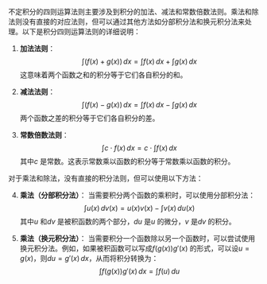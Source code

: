 不定积分的四则运算法则主要涉及到积分的加法、减法和常数倍数法则。乘法和除法则没有直接的对应法则，但可以通过其他方法如分部积分法和换元积分法来处理。以下是积分四则运算法则的详细说明：

1. **加法法则**：
$$\int (f(x) + g(x)) \, dx = \int f(x) \, dx + \int g(x) \, dx$$
   这意味着两个函数之和的积分等于它们各自积分的和。

2. **减法法则**：
$$\int (f(x) - g(x)) \, dx = \int f(x) \, dx - \int g(x) \, dx$$
   两个函数之差的积分等于它们各自积分的差。

3. **常数倍数法则**：
$$\int c \cdot f(x) \, dx = c \cdot \int f(x) \, dx$$
   其中$c$ 是常数。这表示常数乘以函数的积分等于常数乘以函数的积分。

对于乘法和除法，没有直接的积分法则，但可以使用以下方法：


4. **乘法（分部积分法）**：
   当需要积分两个函数的乘积时，可以使用分部积分法：
$$\int u(x) \, dv(x) = u(x)v(x) - \int v(x) \, du(x)$$
   其中$u$ 和$dv$ 是被积函数的两个部分，$du$ 是$u$ 的微分，$v$ 是$dv$ 的积分。

5. **乘法（换元积分法）**：
   当需要积分一个函数除以另一个函数时，可以尝试使用换元积分法。例如，如果被积函数可以写成$f(g(x))g'(x)$ 的形式，可以设$u = g(x)$，则$du = g'(x) \, dx$，从而将积分转换为：
$$\int f(g(x))g'(x) \, dx = \int f(u) \, du$$


